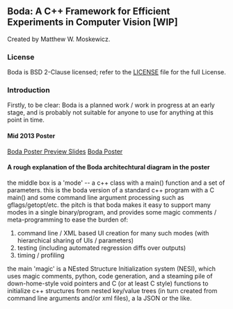 ## Boda: A C++ Framework for Efficient Experiments in Computer Vision [WIP]

Created by Matthew W. Moskewicz.

### License

Boda is BSD 2-Clause licensed; refer to the [LICENSE](LICENSE) file for the full License.

### Introduction

Firstly, to be clear: Boda is a planned work / work in progress at an
early stage, and is probably not suitable for anyone to use for
anything at this point in time.

#### Mid 2013 Poster
[Boda Poster Preview Slides](https://docs.google.com/presentation/d/15oa9wiLmeq5IsIo5wGjDm9_nMrw_aP4bc9pamKSoMd0/pub?start=false&loop=false&delayms=300000)
[Boda Poster](https://drive.google.com/file/d/0B2T3gdjZVy_RMXJ6MkprRlgyWUFXOGJBel8weFdZOWo2VFVn/edit?usp=sharing)

#### A rough explanation of the Boda architechtural diagram in the poster

the middle box is a 'mode' -- a c++ class with a main() function and a
set of parameters. this is the boda version of a standard c++ program
with a C main() and some command line argument processing such as
gflags/getopt/etc. the pitch is that boda makes it easy to support
many modes in a single binary/program, and provides some magic
comments / meta-programming to ease the burden of:
1) command line / XML based UI creation for many such modes (with
hierarchical sharing of UIs / parameters)
2) testing (including automated regression diffs over outputs)
3) timing / profiling

the main 'magic' is a NEsted Structure Initialization system (NESI),
which uses magic comments, python, code generation, and a steaming
pile of down-home-style void pointers and C (or at least C style)
functions to initialize c++ structures from nested key/value trees (in
turn created from command line arguments and/or xml files), a la JSON
or the like.


